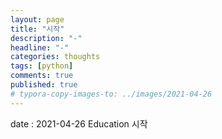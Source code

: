 ```yaml
---
layout: page
title: "시작"
description: "-"
headline: "-"
categories: thoughts
tags: [python]
comments: true
published: true
# typora-copy-images-to: ../images/2021-04-26 
---
```


date : 2021-04-26
Education 시작